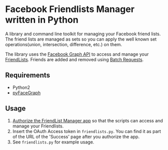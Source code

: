 Facebook Friendlists Manager written in Python
===========

A library and command line toolkit for managing your Facebook friend lists. The friend lists are managed as sets so you can apply the well known set operations(union, intersection, difference, etc.) on them.

The library uses the [Facebook Graph API](https://developers.facebook.com/docs/reference/api/) to access and manage your [FriendLists](https://developers.facebook.com/docs/reference/api/FriendList/). Friends are added and removed using [Batch Requests](https://developers.facebook.com/docs/reference/api/batch/).

Requirements
------------

 - Python2
 - [pyFaceGraph](https://github.com/iplatform/pyFaceGraph/)

Usage
-----

 1. [Authorize the FriendList Manager app](https://graph.facebook.com/oauth/authorize?scope=read_friendlists%2Cmanage_friendlists%2C&redirect_uri=http%3A%2F%2Fwww.facebook.com%2Fconnect%2Flogin_success.html&type=user_agent&client_id=278567538917990) so that the scripts can access and manage your Friendlists.
 2. Insert the OAuth Access token in ``friendlists.py``. You can find it as
    part of the URL of the 'Success' page after you authorize the app.
 3. See ``friendlists.py`` for example usage.



